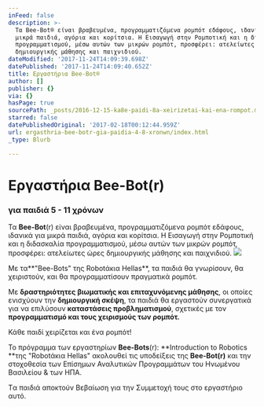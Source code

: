 ```yaml
---
inFeed: false
description: >-
  Τα Bee-Bot® είναι βραβευμένα, προγραμματιζόμενα ρομπότ εδάφους, ιδανικά για
  μικρά παιδιά, αγόρια και κορίτσια. Η Εισαγωγή στην Ρομποτική και η διδασκαλία
  προγραμματισμού, μέσω αυτών των μικρών ρομπότ, προσφέρει: ατελείωτες ώρες
  δημιουργικής μάθησης και παιχνιδιού.
dateModified: '2017-11-24T14:09:39.698Z'
datePublished: '2017-11-24T14:09:40.652Z'
title: Εργαστήρια Bee-Bot®
author: []
publisher: {}
via: {}
hasPage: true
sourcePath: _posts/2016-12-15-ka8e-paidi-8a-xeirizetai-kai-ena-rompot.md
starred: false
datePublishedOriginal: '2017-02-18T00:12:44.959Z'
url: ergasthria-bee-botr-gia-paidia-4-8-xronwn/index.html
_type: Blurb

---
```

# Εργαστήρια Bee-Bot(r)

### για παιδιά 5 - 11 χρόνων

Τα **Bee-Bot**(r) είναι βραβευμένα, προγραμματιζόμενα ρομπότ εδάφους, ιδανικά για μικρά παιδιά, αγόρια και κορίτσια. Η Εισαγωγή στην Ρομποτική και η διδασκαλία προγραμματισμού, μέσω αυτών των μικρών ρομπότ, προσφέρει: ατελείωτες ώρες δημιουργικής μάθησης και παιχνιδιού.
![](https://the-grid-user-content.s3-us-west-2.amazonaws.com/7ebcfa71-839d-4e8e-ab21-923d63a2f43b.png)

Με τα**"Bee-Bots" της Robotάκια Hellas**, τα παιδιά θα γνωρίσουν, θα χειριστούν, και θα προγραμματίσουν πραγματικά ρομπότ.

Με **δραστηριότητες βιωματικής και επιταχυνόμενης μάθησης**, οι οποίες ενισχύουν την **δημιουργική σκέψη**, τα παιδιά θα εργαστούν συνεργατικά για να επιλύσουν **καταστάσεις προβληματισμού**, σχετικές με τον **προγραμματισμό και τους χειρισμούς των ρομπότ.**

Κάθε παιδί χειρίζεται και ένα ρομπότ!

Το πρόγραμμα των εργαστηρίων **Bee-Bots**(r): **Introduction to Robotics **της "Robotάκια Hellas" ακολουθεί τις υποδείξεις της **Bee-Bot(r)** και την στοχοθεσία των Επίσημων Αναλυτικών Προγραμμάτων του Ηνωμένου Βασιλείου & των ΗΠΑ.

Tα παιδιά αποκτούν Βεβαίωση για την Συμμετοχή τους στο εργαστήριο αυτό.